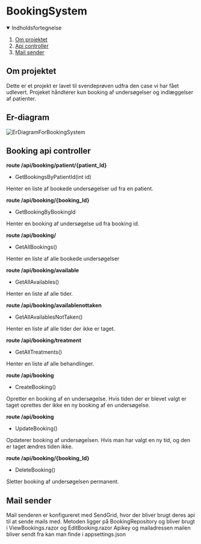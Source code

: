 # BookingSystem
 
 <!-- Indholdsfortegnelse -->
<details open="open">
  <summary>Indholdsfortegnelse</summary>
  <ol>
    <li>
      <a href="#om-projektet">Om projektet</a>
    </li>
    <li><a href="#booking-api-controller">Api controller</a></li>
    <li><a href="#mail-sender">Mail sender</a></li>
  </ol>
</details>

 
## Om projektet
Dette er et projekt er lavet til svendeprøven udfra den case vi har fået udlevert. Projeket håndterer kun booking af undersøgelser og indlæggelser af patienter.

## Er-diagram
 ![ErDiagramForBookingSystem](https://user-images.githubusercontent.com/53754722/187873072-2f77d7da-125b-4d2c-afdd-490b9f91cc74.png)
 
## Booking api controller
**route /api/booking/patient/{patient_Id}**
- GetBookingsByPatientId(int id)

Henter en liste af bookede undersøgelser ud fra en patient.

**route /api/booking/{booking_Id}**
- GetBookingByBookingId

Henter en booking af undersøgelse ud fra booking id.

**route /api/booking/**
- GetAllBookings()

Henter en liste af alle bookede undersøgelser

**route /api/booking/available**
- GetAllAvailables()

Henter en liste af alle tider.

**route /api/booking/availablenottaken**
- GetAllAvailablesNotTaken()

Henter en liste af alle tider der ikke er taget.

**route /api/booking/treatment**
- GetAllTreatments()

Henter en liste af alle behandlinger.

**route /api/booking**
- CreateBooking()

Opretter en booking af en undersøgelse. Hvis tiden der er blevet valgt er taget oprettes der ikke en ny booking af en undersøgelse.


**route /api/booking**
- UpdateBooking()

Opdaterer booking af undersøgelsen. Hvis man har valgt en ny tid, og den er taget ændres tiden ikke.

**route /api/booking/{booking_Id}**
- DeleteBooking()

Sletter booking af undersøgelsen permanent.

## Mail sender
Mail senderen er konfigureret med SendGrid, hvor der bliver brugt deres api til at sende mails med.
Metoden ligger på BookingRepository og bliver brugt i ViewBookings.razor og EditBooking.razor
Apikey og mailadressen mailen bliver sendt fra kan man finde i appsettings.json

